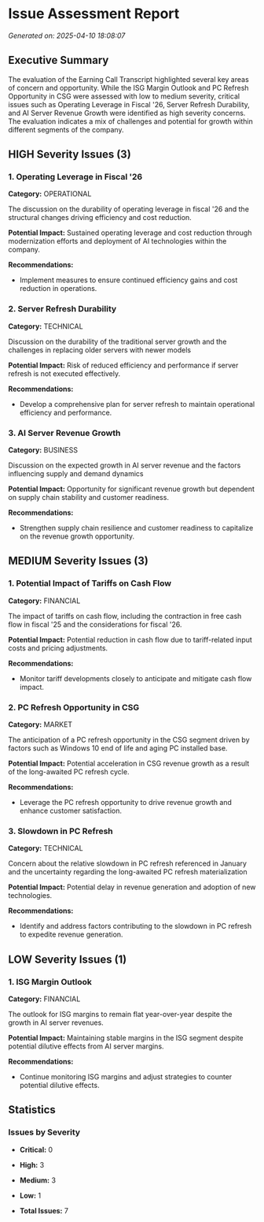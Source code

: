 # Issue Assessment Report

*Generated on: 2025-04-10 18:08:07*

## Executive Summary

The evaluation of the Earning Call Transcript highlighted several key areas of concern and opportunity. While the ISG Margin Outlook and PC Refresh Opportunity in CSG were assessed with low to medium severity, critical issues such as Operating Leverage in Fiscal '26, Server Refresh Durability, and AI Server Revenue Growth were identified as high severity concerns. The evaluation indicates a mix of challenges and potential for growth within different segments of the company.

## HIGH Severity Issues (3)

### 1. Operating Leverage in Fiscal '26

**Category:** OPERATIONAL

The discussion on the durability of operating leverage in fiscal '26 and the structural changes driving efficiency and cost reduction.

**Potential Impact:** Sustained operating leverage and cost reduction through modernization efforts and deployment of AI technologies within the company.

**Recommendations:**

- Implement measures to ensure continued efficiency gains and cost reduction in operations.

### 2. Server Refresh Durability

**Category:** TECHNICAL

Discussion on the durability of the traditional server growth and the challenges in replacing older servers with newer models

**Potential Impact:** Risk of reduced efficiency and performance if server refresh is not executed effectively.

**Recommendations:**

- Develop a comprehensive plan for server refresh to maintain operational efficiency and performance.

### 3. AI Server Revenue Growth

**Category:** BUSINESS

Discussion on the expected growth in AI server revenue and the factors influencing supply and demand dynamics

**Potential Impact:** Opportunity for significant revenue growth but dependent on supply chain stability and customer readiness.

**Recommendations:**

- Strengthen supply chain resilience and customer readiness to capitalize on the revenue growth opportunity.

## MEDIUM Severity Issues (3)

### 1. Potential Impact of Tariffs on Cash Flow

**Category:** FINANCIAL

The impact of tariffs on cash flow, including the contraction in free cash flow in fiscal '25 and the considerations for fiscal '26.

**Potential Impact:** Potential reduction in cash flow due to tariff-related input costs and pricing adjustments.

**Recommendations:**

- Monitor tariff developments closely to anticipate and mitigate cash flow impact.

### 2. PC Refresh Opportunity in CSG

**Category:** MARKET

The anticipation of a PC refresh opportunity in the CSG segment driven by factors such as Windows 10 end of life and aging PC installed base.

**Potential Impact:** Potential acceleration in CSG revenue growth as a result of the long-awaited PC refresh cycle.

**Recommendations:**

- Leverage the PC refresh opportunity to drive revenue growth and enhance customer satisfaction.

### 3. Slowdown in PC Refresh

**Category:** TECHNICAL

Concern about the relative slowdown in PC refresh referenced in January and the uncertainty regarding the long-awaited PC refresh materialization

**Potential Impact:** Potential delay in revenue generation and adoption of new technologies.

**Recommendations:**

- Identify and address factors contributing to the slowdown in PC refresh to expedite revenue generation.

## LOW Severity Issues (1)

### 1. ISG Margin Outlook

**Category:** FINANCIAL

The outlook for ISG margins to remain flat year-over-year despite the growth in AI server revenues.

**Potential Impact:** Maintaining stable margins in the ISG segment despite potential dilutive effects from AI server margins.

**Recommendations:**

- Continue monitoring ISG margins and adjust strategies to counter potential dilutive effects.

## Statistics

### Issues by Severity

- **Critical:** 0
- **High:** 3
- **Medium:** 3
- **Low:** 1

- **Total Issues:** 7
